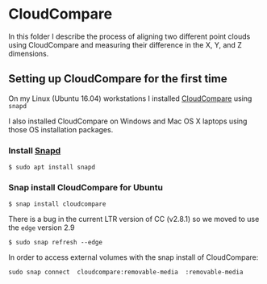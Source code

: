 # CloudCompare

In this folder I describe the process of aligning two different point clouds using CloudCompare and measuring their difference in the X, Y, and Z dimensions.

## Setting up CloudCompare for the first time

On my Linux (Ubuntu 16.04) workstations I installed [CloudCompare](http://www.cloudcompare.org/) using `snapd`

I also installed CloudCompare on Windows and Mac OS X laptops using those OS installation packages.

### Install [Snapd](https://snapcraft.io/docs/core/install)

```
$ sudo apt install snapd
```

### Snap install CloudCompare for Ubuntu

```
$ snap install cloudcompare
```

There is a bug in the current LTR version of CC (v2.8.1) so we moved to use the `edge` version 2.9

```
$ sudo snap refresh --edge
```

In order to access external volumes with the snap install of CloudCompare:

```
sudo snap connect  cloudcompare:removable-media  :removable-media
```
